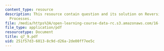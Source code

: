 ```yaml
---
content_type: resource
description: This resource contain question and its solution on Reversible and Irreversible
  Processes.
file: /media/https%3A/open-learning-course-data-rc.s3.amazonaws.com/16-01-unified-engineering-i-ii-iii-iv-fall-2005-spring-2006/251f57d360138c9dd26a2de00ff7ee5c_q7_9.pdf
file_type: application/pdf
resourcetype: Document
title: q7_9.pdf
uid: 251f57d3-6013-8c9d-d26a-2de00ff7ee5c
---
```

